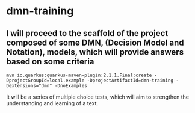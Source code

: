 # dmn-training

## I will proceed to the scaffold of the project composed of some DMN, (Decision Model and Notation), models, which will provide answers based on some criteria
```
mvn io.quarkus:quarkus-maven-plugin:2.1.1.Final:create -DprojectGroupId=local.example -DprojectArtifactId=dmn-training -Dextensions="dmn" -DnoExamples
```

It will be a series of multiple choice tests, which will aim to strengthen the understanding and learning of a text.
